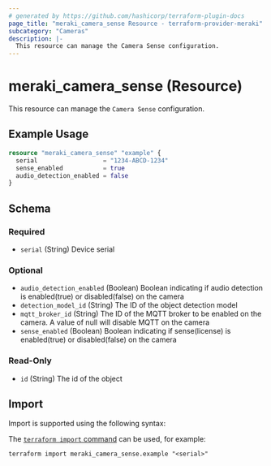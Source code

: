 ```yaml
---
# generated by https://github.com/hashicorp/terraform-plugin-docs
page_title: "meraki_camera_sense Resource - terraform-provider-meraki"
subcategory: "Cameras"
description: |-
  This resource can manage the Camera Sense configuration.
---
```


# meraki_camera_sense (Resource)

This resource can manage the `Camera Sense` configuration.

## Example Usage

```terraform
resource "meraki_camera_sense" "example" {
  serial                  = "1234-ABCD-1234"
  sense_enabled           = true
  audio_detection_enabled = false
}
```

<!-- schema generated by tfplugindocs -->
## Schema

### Required

- `serial` (String) Device serial

### Optional

- `audio_detection_enabled` (Boolean) Boolean indicating if audio detection is enabled(true) or disabled(false) on the camera
- `detection_model_id` (String) The ID of the object detection model
- `mqtt_broker_id` (String) The ID of the MQTT broker to be enabled on the camera. A value of null will disable MQTT on the camera
- `sense_enabled` (Boolean) Boolean indicating if sense(license) is enabled(true) or disabled(false) on the camera

### Read-Only

- `id` (String) The id of the object

## Import

Import is supported using the following syntax:

The [`terraform import` command](https://developer.hashicorp.com/terraform/cli/commands/import) can be used, for example:

```shell
terraform import meraki_camera_sense.example "<serial>"
```
